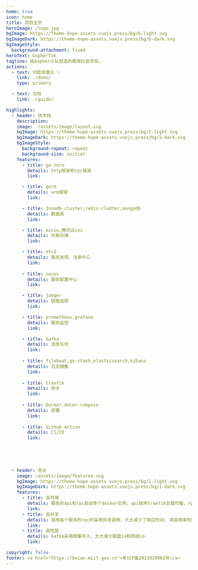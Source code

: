 ```yaml
---
home: true
icon: home
title: 项目主页
heroImage: /logo.jpg
bgImage: https://theme-hope-assets.vuejs.press/bg/6-light.svg
bgImageDark: https://theme-hope-assets.vuejs.press/bg/6-dark.svg
bgImageStyle:
  background-attachment: fixed
heroText: GopherTok
tagline: 由Gopher小队创造的极简抖音项目。
actions:
  - text: 功能及展示 💡
    link: ./demo/
    type: primary

  - text: 文档
    link: ./guide/

highlights:
  - header: 技术栈
    description: 
    image:  /assets/image/layout.svg
    bgImage: https://theme-hope-assets.vuejs.press/bg/2-light.svg
    bgImageDark: https://theme-hope-assets.vuejs.press/bg/2-dark.svg
    bgImageStyle:
      background-repeat: repeat
      background-size: initial
    features:
      - title: go-zero
        details: http框架和rpc框架
        link: 

      - title: gorm
        details: orm框架
        link: 

      - title: Innodb-cluster,redis-cludter,mongodb
        details: 数据库
        link: 

      - title: minio,腾讯云cos
        details: 对象存储
        link: 

      - title: etcd
        details: 服务发现、注册中心
        link:
    
      - title: nacos
        details: 服务配置中心
        link:

      - title: jaeger
        details: 链路追踪
        link:

      - title: prometheus,grafana
        details: 服务监控
        link:

      - title: kafka
        details: 消息队列
        link:
     
      - title: filebeat,go-stash,elasticsearch,kibana
        details: 日志搜集
        link:
     
      - title: traefik
        details: 网关
        link:
     
      - title: Docker,docer-compose     
        details: 部署
        link:
     
      - title: Github Action
        details: CI/CD
        link:
     
  

  

  - header: 亮点
    image: /assets/image/features.svg
    bgImage: https://theme-hope-assets.vuejs.press/bg/1-light.svg
    bgImageDark: https://theme-hope-assets.vuejs.press/bg/1-dark.svg
    features:
      - title: 高可用
        details: 服务的api和rpc启动多个docker实例，api使用traefik负载均衡，rpc通过etcd`实现负载，保证服务的可靠性，高峰时期可以轻松扩容
        link:
      - title: 高并发
        details: 调用各个服务的rpc时采用并发调用，大大减少了响应时间; 讲高频率的数据采用redis作缓存，减少了mysql压力; 使用kafka异步写入mysql，增加系统吞吐量
        link:
      - title: 高性能
        details: kafka采用聚集写入，大大减少磁盘io和网络io
        link:

copyright: false
footer: <a href="https://beian.miit.gov.cn">粤ICP备2023028963号</a>
---
```

